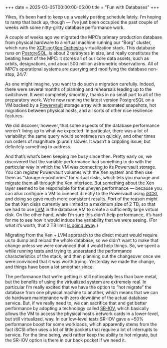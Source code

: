 +++
date = 2025-03-05T00:00:00-05:00
title = "Fun with Databases"
+++

Yikes, it’s been hard to keep up a weekly posting schedule lately. I’m hoping to
ramp that back up, though — I’ve just been occupied the past couple of weeks
with some nitty-gritty database performance work.

<!-- more -->

A couple of weeks ago we migrated the MPC’s primary production database from
physical hardware to a virtual machine running our “Borg” cluster, which runs
the [XCP-ng][xcpng]/[Xen Orchestra][xo] virtualization stack. This database runs
on [PostgreSQL][pg], is about 2 terabytes in size, and really constitutes the
beating heart of the MPC: it stores all of our core data assets, such as orbits,
designations, and about 500 million astrometric observations. All of MPC’s
operational systems are querying and modifying the database non-stop, 24/7.

[xcpng]: https://xcp-ng.org/
[xo]: https://xen-orchestra.com/
[pg]: https://www.postgresql.org/

As one might imagine, you want to do such a migration carefully. Indeed, there
were several months of planning and rehearsals leading up to the switchover. It
went completely smoothly, thanks in no small part to all of the preparatory
work. We’re now running the latest version PostgreSQL on a VM backed by a
[Powervault] storage array with automated snapshots, hot migrations between
physical hosts, and all sorts of other nice resilience features.

[Powervault]: https://www.dell.com/en-us/shop/storage-servers-and-networking-for-business/sf/powervault

We did discover, however, that some aspects of the database performance weren’t
living up to what we expected. In particular, there was a lot of variability:
the same query would sometimes run quickly, and other times run orders of
magnitude (plural!) slower. It wasn’t a crippling issue, but definitely
something to address.

And that’s what’s been keeping me busy since then. Pretty early on, we
discovered that the variable performance had something to do with the particular
way in which the VM was connecting to its Powervault storage. You can register
Powervault volumes with the Xen system and then use them as “storage
repositories” for virtual disks, which lets you manage and migrate them all
through the Xen interface. But something about the Xen layer seemed to be
responsible for the uneven performance — because you can also configure a VM to
connect directly to the Powervault using [iSCSI], and doing so gave much more
consistent results. *Part* of the reason might be that Xen disks currently are
limited to a maximum size of 2 TB, so that we had to use [LVM] in the database
VM to create a sufficiently large virtual disk. On the other hand, while I’m
sure this didn’t help performance, it’s hard for me to see how it would induce
the variability that we were seeing. (For what it’s worth, that 2 TB limit [is
going away][twotb].)

[iSCSI]: https://en.wikipedia.org/wiki/ISCSI
[LVM]: https://en.wikipedia.org/wiki/Logical_Volume_Manager_(Linux)
[twotb]: https://xcp-ng.org/forum/topic/10308/dedicated-thread-removing-the-2tib-limit-with-qcow2-volumes

Migrating from the Xen + LVM approach to the direct mount would require us to
dump and reload the whole database, so we didn’t want to make that change unless
we were convinced that it would help things. So, we spent a while running tests
and trying to understand the performance characteristics of the stack, and then
planning out the changeover once we were convinced that it was worth trying.
Yesterday we made the change, and things have been a lot smoother since.

The performance that we’re getting is still noticeably less than bare metal, but
the benefits of using the virtualized system are extremely real. In particular
I’m really excited that we have the option to “hot migrate” the database from
one physical machine to another, which means that we can do hardware maintenance
with zero downtime of the actual database service. But, if we really need to, we
can sacrifice that and get better performance by adopting a technology called
[SR-IOV], which basically allows the VM to access the physical host’s network
cards in a lower-level, but still virtualized, way. In our low-level tests
SR-IOV gave a ~50% performance boost for some workloads, which apparently stems
from the fact iSCSI often uses a lot of little packets that require a lot of
interrupts to service. For the time being, we’d rather keep the ability to hot
migrate, but the SR-IOV option is there in our back pocket if we need it.

[SR-IOV]: https://docs.kernel.org/PCI/pci-iov-howto.html
